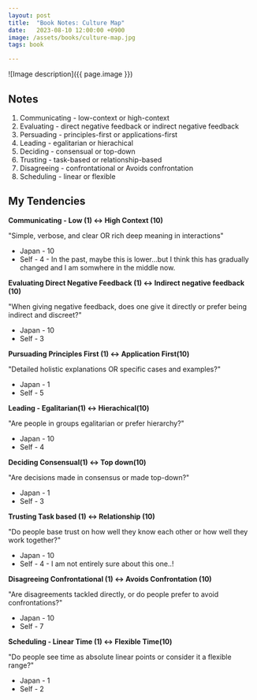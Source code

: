 ```yaml
---
layout: post
title:  "Book Notes: Culture Map"
date:   2023-08-10 12:00:00 +0900
image: /assets/books/culture-map.jpg
tags: book

---
```


![Image description]({{ page.image }})

## Notes

1. Communicating - low-context or high-context
2. Evaluating - direct negative feedback or indirect negative feedback
3. Persuading - principles-first or applications-first
4. Leading - egalitarian or hierachical
5. Deciding - consensual or top-down
6. Trusting - task-based or relationship-based
7. Disagreeing - confrontational or Avoids confrontation
8. Scheduling - linear or flexible

## My Tendencies

**Communicating - Low (1) <-> High Context (10)**

"Simple, verbose, and clear OR rich deep meaning in interactions"
- Japan - 10
- Self - 4 - In the past, maybe this is lower...but I think this has gradually changed and I am somwhere in the middle now.

**Evaluating Direct Negative Feedback (1) <-> Indirect negative feedback (10)**

"When giving negative feedback, does one give it directly or prefer being indirect and discreet?"
- Japan - 10
- Self - 3

**Pursuading Principles First (1) <-> Application First(10)**

"Detailed holistic explanations OR specific cases and examples?"
- Japan - 1
- Self - 5

**Leading - Egalitarian(1) <-> Hierachical(10)**

"Are people in groups egalitarian or prefer hierarchy?"
- Japan - 10
- Self - 4

**Deciding Consensual(1) <-> Top down(10)**

"Are decisions made in consensus or made top-down?"
- Japan - 1
- Self - 3

**Trusting Task based (1) <-> Relationship (10)**

"Do people base trust on how well they know each other or how well they work together?"
- Japan - 10
- Self - 4 - I am not entirely sure about this one..!

**Disagreeing Confrontational (1) <-> Avoids Confrontation (10)**

"Are disagreements tackled directly, or do people prefer to avoid confrontations?"
- Japan - 10
- Self - 7

**Scheduling - Linear Time (1) <-> Flexible Time(10)**

"Do people see time as absolute linear points or consider it a flexible range?"
- Japan - 1
- Self - 2